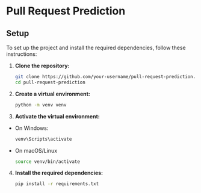 # Pull Request Prediction

## Setup

To set up the project and install the required dependencies, follow these instructions:

1. **Clone the repository:**

   ```bash
   git clone https://github.com/your-username/pull-request-prediction.git
   cd pull-request-prediction
   ```

2. **Create a virtual environment:**

   ```bash
   python -m venv venv
   ```

3. **Activate the virtual environment:**

- On Windows:
  ```bash
  venv\Scripts\activate
  ```
- On macOS/Linux
  ```bash
  source venv/bin/activate
  ```

4. **Install the required dependencies:**
   ```bash
   pip install -r requirements.txt
   ```

